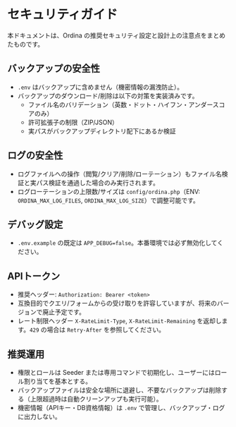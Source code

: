 # セキュリティガイド

本ドキュメントは、Ordina の推奨セキュリティ設定と設計上の注意点をまとめたものです。

## バックアップの安全性

- `.env` はバックアップに含めません（機密情報の漏洩防止）。
- バックアップのダウンロード/削除は以下の対策を実装済みです。
  - ファイル名のバリデーション（英数・ドット・ハイフン・アンダースコアのみ）
  - 許可拡張子の制限（ZIP/JSON）
  - 実パスがバックアップディレクトリ配下にあるか検証

## ログの安全性

- ログファイルへの操作（閲覧/クリア/削除/ローテーション）もファイル名検証と実パス検証を通過した場合のみ実行されます。
- ログローテーションの上限数/サイズは `config/ordina.php`（ENV: `ORDINA_MAX_LOG_FILES`, `ORDINA_MAX_LOG_SIZE`）で調整可能です。

## デバッグ設定

- `.env.example` の既定は `APP_DEBUG=false`。本番環境では必ず無効化してください。

## APIトークン

- 推奨ヘッダー: `Authorization: Bearer <token>`
- 互換目的でクエリ/フォームからの受け取りを許容していますが、将来のバージョンで廃止予定です。
- レート制限ヘッダー `X-RateLimit-Type`, `X-RateLimit-Remaining` を返却します。`429` の場合は `Retry-After` を参照してください。

## 推奨運用

- 権限とロールは Seeder または専用コマンドで初期化し、ユーザーにはロール割り当てを基本とする。
- バックアップファイルは安全な場所に退避し、不要なバックアップは削除する（上限超過時は自動クリーンアップも実行可能）。
- 機密情報（APIキー・DB資格情報）は `.env` で管理し、バックアップ・ログに出力しない。

